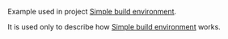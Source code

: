 Example used in project [Simple build environment](https://code.google.com/p/cmake-simple-build-environment/).

It is used only to describe how [Simple build environment](https://code.google.com/p/cmake-simple-build-environment/) works.